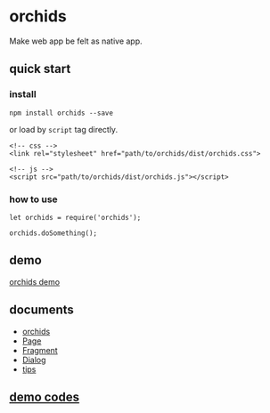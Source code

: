 # orchids

Make web app be felt as native app.

## quick start

### install

```
npm install orchids --save
```

or load by `script` tag directly.

```
<!-- css -->
<link rel="stylesheet" href="path/to/orchids/dist/orchids.css">

<!-- js -->
<script src="path/to/orchids/dist/orchids.js"></script>
```

### how to use

```
let orchids = require('orchids');

orchids.doSomething();
```

## demo

[orchids demo](http://senntyou.github.io/orchids/)

## documents

* [orchids](./docs/orchids.md)
* [Page](./docs/page.md)
* [Fragment](./docs/fragment.md)
* [Dialog](./docs/dialog.md)
* [tips](./docs/tips.md)

## [demo codes](./demo/)
